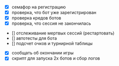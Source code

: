 - [x] семафор на регистрацию
- [x] проверка, что бот уже зарегистрирован
- [x] проверка кредов ботов
- [x] проверка, что сессия не закончилась
- [] отслеживание мертвых сессий (рестартовать)
- [] автотесты для бота 
- [] подсчет очков и турнирной таблицы
- [x] сообщать об окончании игры
- [x] скрипт для запуска 2х ботов и сбор логов
